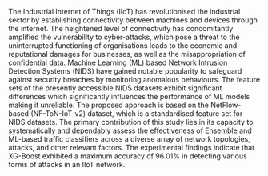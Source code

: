 The Industrial Internet of Things (IIoT) has revolutionised the industrial sector by establishing connectivity between machines and devices
through the internet. The heightened level of connectivity has concomitantly amplified the vulnerability to cyber-attacks, which pose a 
threat to the uninterrupted functioning of organisations leads to the economic and reputational damages for businesses, as well as the 
misappropriation of confidential data. Machine Learning (ML) based Network Intrusion Detection Systems (NIDS) have gained notable 
popularity to safeguard against security breaches by monitoring anomalous behaviours. The feature sets of the presently accessible NIDS
datasets exhibit significant differences which significantly influences the performance of ML models making it unreliable. 
The proposed approach is based on the NetFlow-based (NF-ToN-IoT-v2) dataset, which is a standardised feature set for NIDS datasets. 
The primary contribution of this study lies in its capacity to systematically and dependably assess the effectiveness of Ensemble and ML-based 
traffic classifiers across a diverse array of network topologies, attacks, and other relevant factors. The experimental findings indicate that
XG-Boost exhibited a maximum accuracy of 96.01% in detecting various forms of attacks in an IIoT network.
